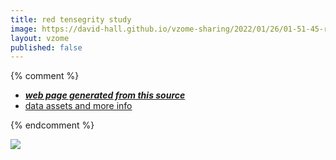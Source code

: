 ```yaml
---
title: red tensegrity study
image: https://david-hall.github.io/vzome-sharing/2022/01/26/01-51-45-red-tensegrity-study/red-tensegrity-study.png
layout: vzome
published: false
---
```


{% comment %}
 - [***web page generated from this source***][post]
 - [data assets and more info][github]

[post]: <https://david-hall.github.io/vzome-sharing/2022/01/26/red-tensegrity-study-01-51-45.html>
[github]: <https://github.com/david-hall/vzome-sharing/tree/main/2022/01/26/01-51-45-red-tensegrity-study/>
{% endcomment %}

<vzome-viewer style="width: 100%; height: 65vh;"
       src="https://david-hall.github.io/vzome-sharing/2022/01/26/01-51-45-red-tensegrity-study/red-tensegrity-study.vZome" >
  <img src="https://david-hall.github.io/vzome-sharing/2022/01/26/01-51-45-red-tensegrity-study/red-tensegrity-study.png" />
</vzome-viewer>